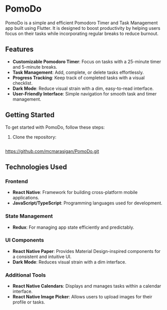 # PomoDo

PomoDo is a simple and efficient Pomodoro Timer and Task Management app built using Flutter. It is designed to boost productivity by helping users focus on their tasks while incorporating regular breaks to reduce burnout.

## Features

- **Customizable Pomodoro Timer**: Focus on tasks with a 25-minute timer and 5-minute breaks.
- **Task Management**: Add, complete, or delete tasks effortlessly.
- **Progress Tracking**: Keep track of completed tasks with a visual checklist.
- **Dark Mode**: Reduce visual strain with a dim, easy-to-read interface.
- **User-Friendly Interface**: Simple navigation for smooth task and timer management.

## Getting Started

To get started with PomoDo, follow these steps:

1. Clone the repository:
   ```bash
  https://github.com/mcmarasigan/PomoDo.git
## Technologies Used

### Frontend
- **React Native**: Framework for building cross-platform mobile applications.
- **JavaScript/TypeScript**: Programming languages used for development.

### State Management
- **Redux**: For managing app state efficiently and predictably.

### UI Components
- **React Native Paper**: Provides Material Design-inspired components for a consistent and intuitive UI.
- **Dark Mode**: Reduces visual strain with a dim interface.

### Additional Tools
- **React Native Calendars**: Displays and manages tasks within a calendar interface.
- **React Native Image Picker**: Allows users to upload images for their profile or tasks.
